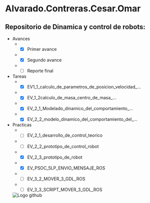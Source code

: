 # Alvarado.Contreras.Cesar.Omar

## Repositorio de Dinamica y control de robots:
* Avances
  * -[x] Primer avance
  * -[x] Segundo avance
  * -[ ] Reporte final
* Tareas
  * -[x] EV1_1_calculo_de_parametros_de_posicion_velocidad_...
  * -[x] EV_1_2calculo_de_masa_centro_de_masa_...
  * -[x] EV_2_1_Modelado_dinamico_del_comportamiento_...
  * -[x] EV_2_2_modelo_dinamico_del_comportamiento_del_...
* Practicas
  * -[ ] EV_2_1_desarrollo_de_control_teorico
  * -[ ] EV_2_2_prototipo_de_control_robot
  * -[x] EV_2_3_prototipo_de_robot
  * -[x] EV_PSOC_5LP_ENVIO_MENSAJE_ROS
  * -[ ] EV_3_2_MOVER_3_GDL_ROS
  * -[ ] EV_3_3_SCRIPT_MOVER_3_GDL_ROS
  
  ![Logo github](https://seeklogo.net/wp-content/uploads/2015/09/github-mark-logo-400x400.png)
